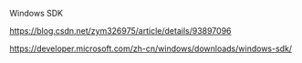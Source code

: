 Windows SDK

https://blog.csdn.net/zym326975/article/details/93897096

https://developer.microsoft.com/zh-cn/windows/downloads/windows-sdk/	